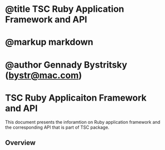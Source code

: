 # @title TSC Ruby Application Framework and API
# @markup markdown
# @author Gennady Bystritsky (bystr@mac.com)

TSC Ruby Applicaiton Framework and API
======================================

This document presents the inforamtion on Ruby application framework and the
corresponding API that is part of TSC package.

Overview
--------
